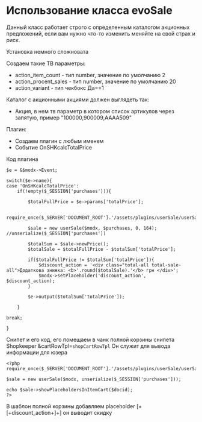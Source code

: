 # Использование класса evoSale

Данный класс работает строго с определенным каталогом акционных предложений, если вам нужно что-то изменить меняйте на свой страх и риск.

Установка немного сложновата

Создаем такие ТВ параметры:

 * action_item_count - тип number, значение по умолчанию 2
 * action_procent_sales - тип number, значение по умолчанию 20
 * action_variant - тип чекбокс Да==1

Каталог с акционными акциями должен выглядеть так:
* Акция, в нем тв параметр в котором список артикулов через запятую, пример "100000,900009,АААА509"

Плагин:
* Создаем плагин с любым именем
* Событие OnSHKcalcTotalPrice

Код плагина

```
$e = &$modx->Event;

switch($e->name){
case 'OnSHKcalcTotalPrice':
	if(!empty($_SESSION['purchases'])){
	
		$totalFullPrice = $e->params['totalPrice'];
	
		require_once($_SERVER['DOCUMENT_ROOT'].'/assets/plugins/userSale/userSale.php');		
		
		$sale = new userSale($modx, $purchases, 0, 164); //unserialize($_SESSION['purchases'])

		$totalSum = $sale->newPrice();	
		$totalSale = $totalFullPrice - $totalSum['totalPrice'];
		
		if($totalFullPrice != $totalSum['totalPrice']){
			$discount_action = '<div class="total-all total-sale-all">Додаткова знижка: <b>'.round($totalSale).'</b> грн </div>';	
			$modx->setPlaceholder('discount_action', $discount_action);	
		}	
	
		$e->output($totalSum['totalPrice']);
	
	}	
	
break;	

}
```
Снипет и его код, его помещаем в чанк полной корзины снипета Shopkeeper &cartRowTpl=`shopCartRowTpl`
Он служит для вывода информации для юзера

```
<?php
require_once($_SERVER['DOCUMENT_ROOT'].'/assets/plugins/userSale/userSale.php');

$sale = new userSale($modx, unserialize($_SESSION['purchases']));

echo $sale->showPlaceholdersInItemCart($docid);
?>
```

В шаблон полной корзины добавляем placeholder [+[+discount_action+]+] он выводит скидку


